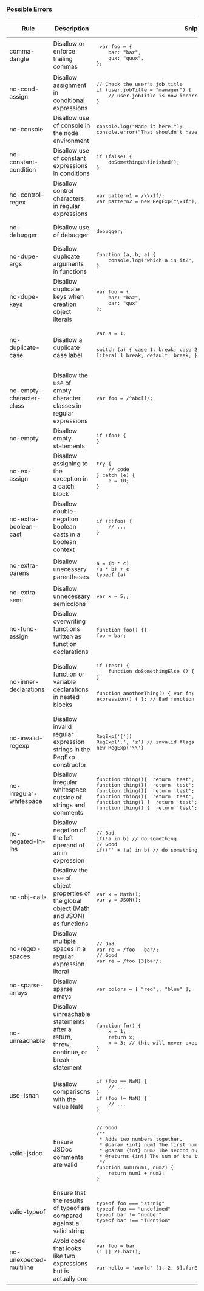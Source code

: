 ### Possible Errors
<table>
<thead>
<tr>
<th>Rule</th>
<th>Description</th>
<th>Snippet</th>
<th>ESLint Default</th>
<th>Link</th>
</tr>
</thead>
<tbody>
<tr>
<td>comma-dangle</td>
<td>Disallow or enforce trailing commas</td>
<td>
<pre>
 var foo = {
    bar: "baz",
    qux: "quux",
}; 
</pre>
</td>
<td>Error</td>
<td>[Link](http://eslint.org/docs/rules/comma-dangle)</td>
</tr>
<tr>
<td>no-cond-assign</td>
<td>Disallow assignment in conditional expressions</td>
<td>
<pre>
// Check the user's job title
if (user.jobTitle = "manager") {
    // user.jobTitle is now incorrect
}
</pre>
</td>
<td>Error except enclosed in extra parentheses</td>
<td>[Link](http://eslint.org/docs/rules/no-cond-assign)</td>
</tr>
<tr>
<td>no-console</td>
<td>Disallow use of console in the node environment</td>
<td>
<pre>
console.log("Made it here.");
console.error("That shouldn't have happened.");
</pre>
</td>
<td>Error</td>
<td>[Link](http://eslint.org/docs/rules/no-console)</td>
</tr>
<tr>
<td>no-constant-condition</td>
<td>Disallow use of constant expressions in conditions</td>
<td>
<pre>
if (false) {
    doSomethingUnfinished();
}
</pre>
</td>
<td>Error</td>
<td>[Link](http://eslint.org/docs/rules/no-constant-condition)</td>
</tr>
<tr>
<td>no-control-regex</td>
<td>Disallow control characters in regular expressions</td>
<td>
<pre>
var pattern1 = /\\x1f/;
var pattern2 = new RegExp("\x1f");
</pre>
</td>
<td>Error</td>
<td>[Link](http://eslint.org/docs/rules/no-control-regex)</td>
</tr>
<tr>
<td>no-debugger</td>
<td>Disallow use of debugger</td>
<td>
<pre>
debugger;
</pre>
</td>
<td>Error</td>
<td>[Link](http://eslint.org/docs/rules/no-debugger)</td>
</tr>
<tr>
<td>no-dupe-args</td>
<td>Disallow duplicate arguments in functions</td>
<td>
<pre>
function (a, b, a) {
    console.log("which a is it?", a);
}
</pre>
</td>
<td>Error</td>
<td>[Link](http://eslint.org/docs/rules/no-dupe-args)</td>
</tr>
<tr>
<td>no-dupe-keys</td>
<td>Disallow duplicate keys when creation object literals</td>
<td>
<pre>
var foo = {
    bar: "baz",
    bar: "qux"
};
</pre>
</td>
<td>Error</td>
<td>[Link](http://eslint.org/docs/rules/no-dupe-keys)</td>
</tr>
<tr>
<td>no-duplicate-case</td>
<td>Disallow a duplicate case label</td>
<td>
<pre>
var a = 1;

switch (a) {
    case 1:
        break;
    case 2:
        break;
    case 1:         // duplicate literal 1
        break;
    default:
        break;
}
</pre>
</td>
<td>Error</td>
<td>[Link](http://eslint.org/docs/rules/no-duplicate-case)</td>
</tr>
<tr>
<td>no-empty-character-class</td>
<td>Disallow the use of empty character classes in regular expressions</td>
<td>
<pre>
var foo = /^abc[]/;
</pre>
</td>
<td>Error</td>
<td>[Link](http://eslint.org/docs/rules/no-empty-character-class)</td>
</tr>
<tr>
<td>no-empty</td>
<td>Disallow empty statements</td>
<td>
<pre>
if (foo) {
}
</pre>
</td>
<td>Error</td>
<td>[Link](http://eslint.org/docs/rules/no-empty)</td>
</tr>
<tr>
<td>no-ex-assign</td>
<td>Disallow assigning to the exception in a catch block</td>
<td>
<pre>
try {
    // code
} catch (e) {
    e = 10;
}
</pre>
</td>
<td>Error</td>
<td>[Link](http://eslint.org/docs/rules/no-ex-assign)</td>
</tr>
<tr>
<td>no-extra-boolean-cast</td>
<td>Disallow double-negation boolean casts in a boolean context</td>
<td>
<pre>
if (!!foo) {
    // ...
}
</pre>
</td>
<td>Error</td>
<td>[Link](http://eslint.org/docs/rules/no-extra-boolean-cast)</td>
</tr>
<tr>
<td>no-extra-parens</td>
<td>Disallow unecessary parentheses</td>
<td>
<pre>
a = (b * c)
(a * b) + c
typeof (a)
</pre>
</td>
<td>Off</td>
<td>[Link](http://eslint.org/docs/rules/no-extra-parens)</td>
</tr>
<tr>
<td>no-extra-semi</td>
<td>Disallow unnecessary semicolons</td>
<td>
<pre>
var x = 5;;
</pre>
</td>
<td>Error</td>
<td>[Link](http://eslint.org/docs/rules/no-extra-semi)</td>
</tr>
<tr>
<td>no-func-assign</td>
<td>Disallow overwriting functions written as function declarations</td>
<td>
<pre>
function foo() {}
foo = bar;
</pre>
</td>
<td>Error</td>
<td>[Link](http://eslint.org/docs/rules/no-func-assign)</td>
</tr>
<tr>
<td>no-inner-declarations</td>
<td>Disallow function or variable declarations in nested blocks</td>
<td>
<pre>
if (test) {
    function doSomethingElse () { }
}

function anotherThing() {
    var fn;
    if (test) {
        // Good
        fn = function expression() { };
        // Bad
        function declaration() { }
    }
}
</pre>
</td>
<td>Error in functions</td>
<td>[Link](http://eslint.org/docs/rules/no-inner-declarations)</td>
</tr>
<tr>
<td>no-invalid-regexp</td>
<td>Disallow invalid regular expression strings in the RegExp constructor</td>
<td>
<pre>
RegExp('['])
RegExp('.', 'z') // invalid flags
new RegExp('\\')
</pre>
</td>
<td>Error</td>
<td>[Link](http://eslint.org/docs/rules/no-invalid-regexp)</td>
</tr>
<tr>
<td>no-irregular-whitespace</td>
<td>Disallow irregular whitespace outside of strings and comments</td>
<td>
<pre>
function thing()<NBSP>{  return 'test'; }
function thing(<NBSP>){  return 'test'; }
function thing<NBSP>(){  return 'test'; }
function thing<MVS>(){  return 'test'; }
function thing() {  return 'test';<ZWSP> }
function thing() {  return 'test';<NBSP> }
</pre>
</td>
<td>Error</td>
<td>[Link](http://eslint.org/docs/rules/no-irregular-whitespace)</td>
</tr>
<tr>
<td>no-negated-in-lhs</td>
<td>Disallow negation of the left operand of an in expression</td>
<td>
<pre>
// Bad
if(!a in b) // do something
// Good
if(('' + !a) in b) // do something
</pre>
</td>
<td>Error</td>
<td>[Link](http://eslint.org/docs/rules/no-negated-in-lhs)</td>
</tr>
<tr>
<td>no-obj-calls</td>
<td>Disallow the use of object properties of the global object (Math and JSON) as functions</td>
<td>
<pre>
var x = Math();
var y = JSON();
</pre>
</td>
<td>Error</td>
<td>[Link](http://eslint.org/docs/rules/no-obj-calls)</td>
</tr>
<tr>
<td>no-regex-spaces</td>
<td>Disallow multiple spaces in a regular expression literal</td>
<td>
<pre>
// Bad
var re = /foo   bar/;
// Good
var re = /foo {3}bar/;
</pre>
</td>
<td>Error</td>
<td>[Link](http://eslint.org/docs/rules/no-regex-spaces)</td>
</tr>
<tr>
<td>no-sparse-arrays</td>
<td>Disallow sparse arrays</td>
<td>
<pre>
var colors = [ "red",, "blue" ];
</pre>
</td>
<td>Error</td>
<td>[Link](http://eslint.org/docs/rules/no-sparse-arrays)</td>
</tr>
<tr>
<td>no-unreachable</td>
<td>Disallow uinreachable statements after a return, throw, continue, or break statement</td>
<td>
<pre>
function fn() {
    x = 1;
    return x;
    x = 3; // this will never execute
}
</pre>
</td>
<td>Error</td>
<td>[Link](http://eslint.org/docs/rules/no-unreachable)</td>
</tr>
<tr>
<td>use-isnan</td>
<td>Disallow comparisons with the value NaN</td>
<td>
<pre>
if (foo == NaN) {
    // ...
}
if (foo != NaN) {
    // ...
}
</pre>
</td>
<td>Error</td>
<td>[Link](http://eslint.org/docs/rules/use-isnan)</td>
</tr>
<tr>
<td>valid-jsdoc</td>
<td>Ensure JSDoc comments are valid</td>
<td>
<pre>
// Good
/**
 * Adds two numbers together.
 * @param {int} num1 The first number.
 * @param {int} num2 The second number.
 * @returns {int} The sum of the two numbers.
 */
function sum(num1, num2) {
    return num1 + num2;
}
</pre>
</td>
<td>Off</td>
<td>[Link](http://eslint.org/docs/rules/valid-jsdoc)</td>
</tr>
<tr>
<td>valid-typeof</td>
<td>Ensure that the results of typeof are compared against a valid string</td>
<td>
<pre>
typeof foo === "strnig"
typeof foo == "undefimed"
typeof bar != "nunber"
typeof bar !== "fucntion"
</pre>
</td>
<td>Error</td>
<td>[Link](http://eslint.org/docs/rules/valid-typeof)</td>
</tr>
<tr>
<td>no-unexpected-multiline</td>
<td>Avoid code that looks like two expressions but is actually one</td>
<td>
<pre>
var foo = bar
(1 || 2).baz();

var hello = 'world'
[1, 2, 3].forEach(addNumber);
</pre>
</td>
<td>Allowed</td>
<td>[Link](http://eslint.org/docs/rules/no-unexpected-multiline)</td>
</tr>
</tbody>
<table>
